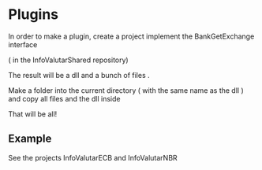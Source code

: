 # Plugins

In order to make a plugin, create a project implement the BankGetExchange interface

( in the InfoValutarShared repository)

The result will be a dll and a bunch of files .

Make a folder into the current directory ( with the same name as the dll ) and copy all files and the dll inside

That will be all!

## Example

See the projects InfoValutarECB and InfoValutarNBR

